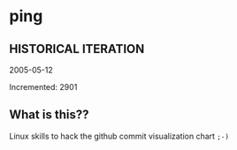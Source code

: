 # ping

## HISTORICAL ITERATION
2005-05-12

Incremented: 2901

## What is this?? 
Linux skills to hack the github commit visualization chart `;-)`
